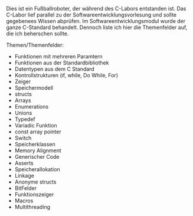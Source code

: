 Dies ist ein Fußballroboter, der während des C-Labors entstanden ist.
Das C-Labor lief parallel zu der Softwareentwicklungsvorlesung und sollte gegebenees Wissen abprüfen.
Im Softwareentwicklungsmodul wurde der ganze C-Standard behandelt. 
Dennoch liste ich hier die Themenfelder auf, die ich beherschen sollte.

Themen/Themenfelder:
- Funktionen mit mehreren Paramtern
- Funktionen aus der Standardbibliothek
- Datentypen aus dem C Standard
- Kontrollstrukturen (if, while, Do While, For)
- Zeiger
- Speichermodell
- structs
- Arrays
- Enumerations
- Unions
- Typedef
- Variadic Funktion
- const array pointer
- Switch
- Speicherklassen
- Memory Alignment
- Generischer Code
- Asserts
- Speicherallokation
- Linkage
- Anonyme structs
- BitFelder
- Funktionszeiger
- Macros
- Multithreading
